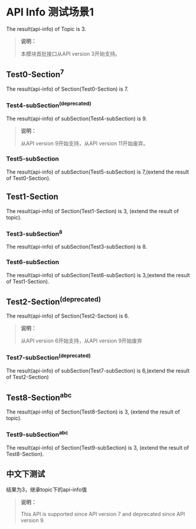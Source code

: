 # API Info 测试场景1

The result(api-info) of Topic is 3.

> **说明：**
>
> 本模块首批接口从API version 3开始支持。

## Test0-Section<sup>7</sup>

The result(api-info) of Section(Test0-Section) is 7.

### Test4-subSection<sup>(deprecated)</sup>

The result(api-info) of subSection(Test4-subSection) is 9.

> **说明：**
>
> 从API version 9开始支持，从API version 11开始废弃。

### Test5-subSection

The result(api-info) of subSection(Test5-subSection) is 7,(extend the result of Test0-Section).


## Test1-Section

The result(api-info) of Section(Test1-Section) is 3, (extend the result of topic).

### Test3-subSection<sup>8</sup>

The result(api-info) of subSection(Test3-subSection) is 8.

### Test6-subSection

The result(api-info) of subSection(Test6-subSection) is 3,(extend the result of Test1-Section).


## Test2-Section<sup>(deprecated)</sup>

The result(api-info) of Section(Test2-Section) is 6.

> **说明：**
>
> 从API version 6开始支持，从API version 9开始废弃

### Test7-subSection<sup>(deprecated)</sup>

The result(api-info) of subSection(Test7-subSection) is 6,(extend the result of Test2-Section)

## Test8-Section<sup>abc</sup>

The result(api-info) of Section(Test8-Section) is 3, (extend the result of topic).

### Test9-subSection<sup>abc</sup>

The result(api-info) of Section(Test9-subSection) is 3, (extend the result of Test8-Section).

## 中文下测试

结果为3，继承topic下的api-info值

> **说明：**
>
> This API is supported since API version 7 and deprecated since API version 9.
